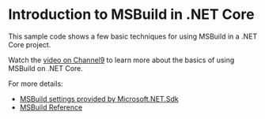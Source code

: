 Introduction to MSBuild in .NET Core
====================================

This sample code shows a few basic techniques for using MSBuild in a .NET Core project.

Watch the [video on Channel9](https://channel9.msdn.com/Shows/Code-Conversations/Introduction-to-MSBuild-in-NET-Core-with-Nate-McMaster) to learn more about the basics of using MSBuild on .NET Core.

For more details:

 - [MSBuild settings provided by Microsoft.NET.Sdk](https://docs.microsoft.com/en-us/dotnet/articles/core/tools/csproj)
 - [MSBuild Reference](https://docs.microsoft.com/en-us/visualstudio/msbuild/msbuild-project-file-schema-reference)
